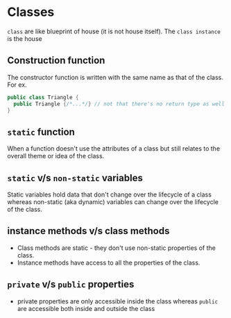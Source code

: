 # Classes

`class` are like blueprint of house (it is not house itself).  The `class instance` is the house

## Construction function

The constructor function is written with the same name as that of the class.  For ex.

```java
public class Triangle {
  public Triangle {/*...*/} // not that there's no return type as well - for ex public void ...
}
```

## `static` function

When a function doesn't use the attributes of a class but still relates to the overall theme or idea of the class.

## `static` v/s `non-static` variables

Static variables hold data that don't change over the lifecycle of a class whereas non-static (aka dynamic) variables can change over
the lifecycle of the class.

## instance methods v/s class methods

- Class methods are static - they don't use non-static properties of the class.
- Instance methods have access to all the properties of the class.

## `private` v/s `public` properties

- private properties are only accessible inside the class whereas `public` are accessible both inside and outside the class
